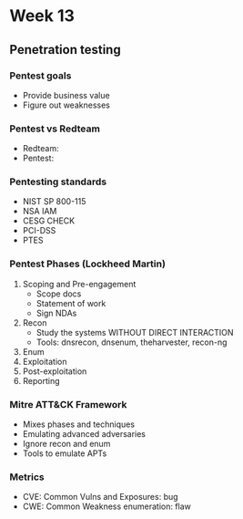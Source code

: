 # Week 13

## Penetration testing

### Pentest goals

- Provide business value
- Figure out weaknesses

### Pentest vs Redteam

- Redteam: 
- Pentest: 

### Pentesting standards

- NIST SP 800-115
- NSA IAM
- CESG CHECK
- PCI-DSS
- PTES

### Pentest Phases (Lockheed Martin)

1. Scoping and Pre-engagement
    - Scope docs
    - Statement of work
    - Sign NDAs
2. Recon
    - Study the systems WITHOUT DIRECT INTERACTION
    - Tools: dnsrecon, dnsenum, theharvester, recon-ng
3. Enum
4. Exploitation
5. Post-exploitation
6. Reporting

### Mitre ATT&CK Framework

- Mixes phases and techniques
- Emulating advanced adversaries
- Ignore recon and enum
- Tools to emulate APTs

### Metrics

- CVE: Common Vulns and Exposures: bug
- CWE: Common Weakness enumeration: flaw